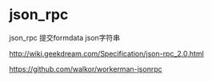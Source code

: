 # json_rpc

json_rpc 提交formdata json字符串

http://wiki.geekdream.com/Specification/json-rpc_2.0.html

https://github.com/walkor/workerman-jsonrpc
